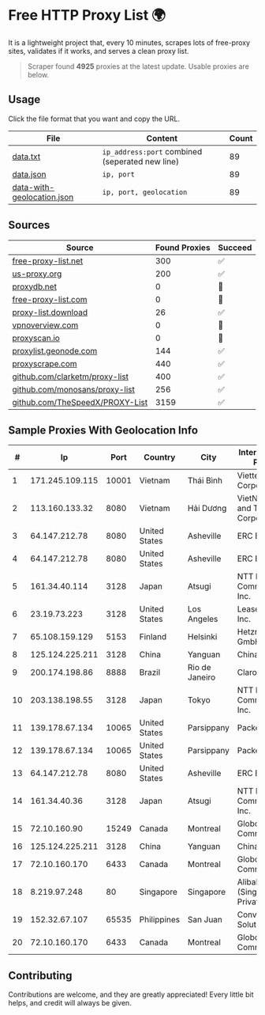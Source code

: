 
# Free HTTP Proxy List 🌍

It is a lightweight project that, every 10 minutes, scrapes lots of free-proxy sites, validates if it works, and serves a clean proxy list.


> Scraper found **4925** proxies at the latest update. Usable proxies are below.

## Usage

Click the file format that you want and copy the URL.


|File|Content|Count|
|----|-------|-----|
|[data.txt](https://raw.githubusercontent.com/themiralay/Proxy-List-World/master/data.txt)|`ip_address:port` combined (seperated new line)|89|
|[data.json](https://raw.githubusercontent.com/themiralay/Proxy-List-World/master/data.json)|`ip, port`|89|
|[data-with-geolocation.json](https://raw.githubusercontent.com/themiralay/Proxy-List-World/master/data-with-geolocation.json)|`ip, port, geolocation`|89|

## Sources

|Source|Found Proxies|Succeed|
|------|-------------|-------|
|[free-proxy-list.net](https://free-proxy-list.net)|300|✅|
|[us-proxy.org](https://www.us-proxy.org)|200|✅|
|[proxydb.net](http://proxydb.net)|0|🚫|
|[free-proxy-list.com](https://free-proxy-list.com/?page=&port=&type%5B%5D=http&type%5B%5D=https&up_time=0&search=Search)|0|🚫|
|[proxy-list.download](https://www.proxy-list.download/HTTP)|26|✅|
|[vpnoverview.com](https://vpnoverview.com/privacy/anonymous-browsing/free-proxy-servers)|0|🚫|
|[proxyscan.io](https://www.proxyscan.io)|0|🚫|
|[proxylist.geonode.com](https://proxylist.geonode.com/api/proxy-list?limit=300&page=1&sort_by=lastChecked&sort_type=desc&protocols=http,https)|144|✅|
|[proxyscrape.com](https://api.proxyscrape.com/v2/?request=displayproxies&protocol=http&timeout=10000&country=all&ssl=all&anonymity=all)|440|✅|
|[github.com/clarketm/proxy-list](https://raw.githubusercontent.com/clarketm/proxy-list/master/proxy-list-raw.txt)|400|✅|
|[github.com/monosans/proxy-list](https://raw.githubusercontent.com/monosans/proxy-list/main/proxies/http.txt)|256|✅|
|[github.com/TheSpeedX/PROXY-List](https://raw.githubusercontent.com/TheSpeedX/PROXY-List/master/http.txt)|3159|✅|


## Sample Proxies With Geolocation Info

|#|Ip|Port|Country|City|Internet Service Provider|
|-|--|----|-------|----|-------------------------|
|1|171.245.109.115|10001|Vietnam|Thái Bình|Viettel Corporation|
|2|113.160.133.32|8080|Vietnam|Hải Dương|VietNam Post and Telecom Corporation|
|3|64.147.212.78|8080|United States|Asheville|ERC Broadband|
|4|64.147.212.78|8080|United States|Asheville|ERC Broadband|
|5|161.34.40.114|3128|Japan|Atsugi|NTT PC Communications, Inc.|
|6|23.19.73.223|3128|United States|Los Angeles|Leaseweb USA, Inc.|
|7|65.108.159.129|5153|Finland|Helsinki|Hetzner Online GmbH|
|8|125.124.225.211|3128|China|Yanguan|Chinanet|
|9|200.174.198.86|8888|Brazil|Rio de Janeiro|Claro S.A|
|10|203.138.198.55|3128|Japan|Tokyo|NTT PC Communications, Inc.|
|11|139.178.67.134|10065|United States|Parsippany|Packet Host, Inc.|
|12|139.178.67.134|10065|United States|Parsippany|Packet Host, Inc.|
|13|64.147.212.78|8080|United States|Asheville|ERC Broadband|
|14|161.34.40.36|3128|Japan|Atsugi|NTT PC Communications, Inc.|
|15|72.10.160.90|15249|Canada|Montreal|GloboTech Communications|
|16|125.124.225.211|3128|China|Yanguan|Chinanet|
|17|72.10.160.170|6433|Canada|Montreal|GloboTech Communications|
|18|8.219.97.248|80|Singapore|Singapore|Alibaba Cloud (Singapore) Private Limited|
|19|152.32.67.107|65535|Philippines|San Juan|Converge ICT Solution Inc|
|20|72.10.160.170|6433|Canada|Montreal|GloboTech Communications|



## Contributing

Contributions are welcome, and they are greatly appreciated! Every
little bit helps, and credit will always be given.


